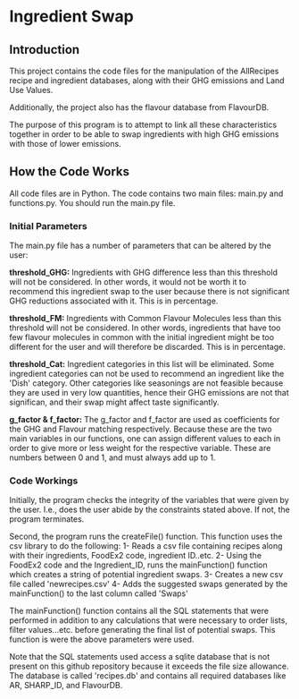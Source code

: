 # Ingredient Swap

## Introduction
This project contains the code files for the manipulation of the AllRecipes recipe and ingredient databases, along with their GHG emissions and Land Use Values.

Additionally, the project also has the flavour database from FlavourDB.

The purpose of this program is to attempt to link all these characteristics together in order to be able to swap ingredients with high GHG emissions with those of lower emissions.

## How the Code Works
All code files are in Python. The code contains two main files: main.py and functions.py. You should run the main.py file. 

### Initial Parameters ###
The main.py file has a number of parameters that can be altered by the user:

**threshold_GHG:** 
Ingredients with GHG difference less than this threshold will not be considered. In other words, it would not be worth it to recommend this ingredient swap to the user because there is not significant GHG reductions associated with it. This is in percentage.

**threshold_FM:**
Ingredients with Common Flavour Molecules less than this threshold will not be considered. In other words, ingredients that have too few flavour molecules in common with the initial ingredient might be too different for the user and will therefore be discarded. This is in percentage.

**threshold_Cat:**
Ingredient categories in this list will be eliminated. Some ingredient categories can not be used to recommend an ingredient like the 'Dish' category. Other categories like seasonings are not feasible because they are used in very low quantities, hence their GHG emissions are not that significan, and their swap might affect taste significantly. 

**g_factor & f_factor:**
The g_factor and f_factor are used as coefficients for the GHG and Flavour matching respectively. Because these are the two main variables in our functions, one can assign different values to each in order to give more or less weight for the respective variable. 
These are numbers between 0 and 1, and must always add up to 1.

### Code Workings ###
Initially, the program checks the integrity of the variables that were given by the user. I.e., does the user abide by the constraints stated above. If not, the program terminates.

Second, the program runs the createFile() function. This function uses the csv library to do the following:
1- Reads a csv file containing recipes along with their ingredients, FoodEx2 code, ingredient ID..etc.
2- Using the FoodEx2 code and the Ingredient_ID, runs the mainFunction() function which creates a string of potential ingredient swaps.
3- Creates a new csv file called 'newrecipes.csv'
4- Adds the suggested swaps generated by the mainFunction() to the last column called 'Swaps'

The mainFunction() function contains all the SQL statements that were performed in addition to any calculations that were necessary to order lists, filter values...etc. before generating the final list of potential swaps. This function is were the above parameters were used.

Note that the SQL statements used access a sqlite database that is not present on this github repository because it exceeds the file size allowance. The database is called 'recipes.db' and contains all required databases like AR, SHARP_ID, and FlavourDB.

